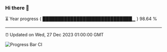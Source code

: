 ### Hi there 👋

⏳ Year progress { █████████████████████████████▁ } 98.64 %

---

⏰ Updated on Wed, 27 Dec 2023 01:00:00 GMT

![Progress Bar CI](https://github.com/liununu/liununu/workflows/Progress%20Bar%20CI/badge.svg)

